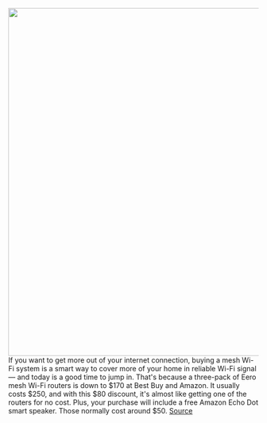 <img src='https://cdn.vox-cdn.com/thumbor/b2x0EKA1rhtXxjX5UV1uApFqZJM=/0x0:2040x1360/1200x800/filters:focal(857x517:1183x843)/cdn.vox-cdn.com/uploads/chorus_image/image/67030342/dseifert_191008_3720_0001.0.jpg' width='700px' /><br/>
If you want to get more out of your internet connection, buying a mesh Wi-Fi system is a smart way to cover more of your home in reliable Wi-Fi signal — and today is a good time to jump in. That's because a three-pack of Eero mesh Wi-Fi routers is down to $170 at Best Buy and Amazon. It usually costs $250, and with this $80 discount, it's almost like getting one of the routers for no cost. Plus, your purchase will include a free Amazon Echo Dot smart speaker. Those normally cost around $50.
<a href='https://www.theverge.com/good-deals/2020/7/8/21315052/eero-mesh-wifi-router-sale-deal-august-smart-lock-internet-best-buy-amazon'> Source <a/>